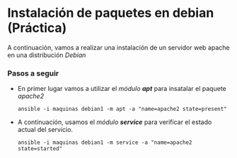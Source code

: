 # Instalación de paquetes en debian (Práctica)

A continuación, vamos a realizar una instalación de un servidor web apache en una distribución *Debian* 

### Pasos a seguir

- En primer lugar vamos a utilizar el *módulo **apt*** para insatalar el paquete *apache2*

    `ansible -i maquinas debian1 -m apt -a "name=apache2 state=present"`

- A continuación, usamos el *módulo **service*** para verificar el estado actual del servicio. 

    `ansible -i maquinas debian1 -m service -a "name=apache2 state=started"`


